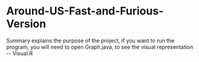 # Around-US-Fast-and-Furious-Version
Summary explains the purpose of the project, if you want to run the program, you will need to open Graph.java, to see the visual representation -- Visual.R
